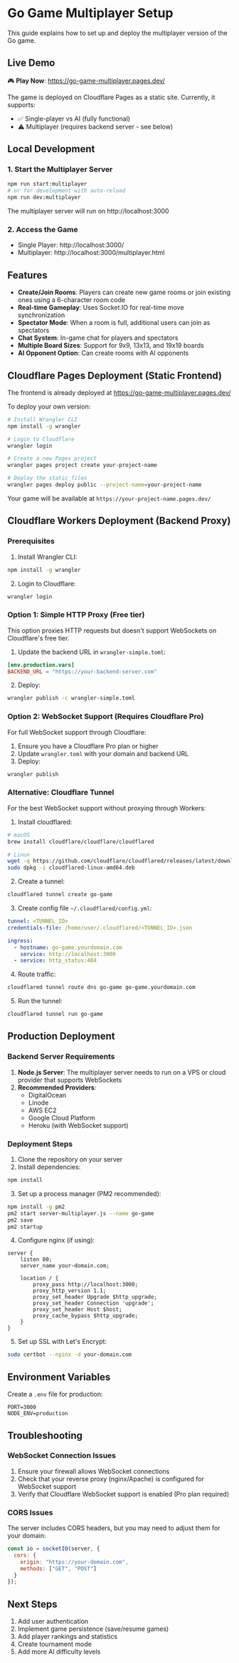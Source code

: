 # Go Game Multiplayer Setup

This guide explains how to set up and deploy the multiplayer version of the Go game.

## Live Demo

🎮 **Play Now**: https://go-game-multiplayer.pages.dev/

The game is deployed on Cloudflare Pages as a static site. Currently, it supports:
- ✅ Single-player vs AI (fully functional)
- ⚠️ Multiplayer (requires backend server - see below)

## Local Development

### 1. Start the Multiplayer Server

```bash
npm run start:multiplayer
# or for development with auto-reload
npm run dev:multiplayer
```

The multiplayer server will run on http://localhost:3000

### 2. Access the Game

- Single Player: http://localhost:3000/
- Multiplayer: http://localhost:3000/multiplayer.html

## Features

- **Create/Join Rooms**: Players can create new game rooms or join existing ones using a 6-character room code
- **Real-time Gameplay**: Uses Socket.IO for real-time move synchronization
- **Spectator Mode**: When a room is full, additional users can join as spectators
- **Chat System**: In-game chat for players and spectators
- **Multiple Board Sizes**: Support for 9x9, 13x13, and 19x19 boards
- **AI Opponent Option**: Can create rooms with AI opponents

## Cloudflare Pages Deployment (Static Frontend)

The frontend is already deployed at https://go-game-multiplayer.pages.dev/

To deploy your own version:

```bash
# Install Wrangler CLI
npm install -g wrangler

# Login to Cloudflare
wrangler login

# Create a new Pages project
wrangler pages project create your-project-name

# Deploy the static files
wrangler pages deploy public --project-name=your-project-name
```

Your game will be available at `https://your-project-name.pages.dev/`

## Cloudflare Workers Deployment (Backend Proxy)

### Prerequisites

1. Install Wrangler CLI:
```bash
npm install -g wrangler
```

2. Login to Cloudflare:
```bash
wrangler login
```

### Option 1: Simple HTTP Proxy (Free tier)

This option proxies HTTP requests but doesn't support WebSockets on Cloudflare's free tier.

1. Update the backend URL in `wrangler-simple.toml`:
```toml
[env.production.vars]
BACKEND_URL = "https://your-backend-server.com"
```

2. Deploy:
```bash
wrangler publish -c wrangler-simple.toml
```

### Option 2: WebSocket Support (Requires Cloudflare Pro)

For full WebSocket support through Cloudflare:

1. Ensure you have a Cloudflare Pro plan or higher
2. Update `wrangler.toml` with your domain and backend URL
3. Deploy:
```bash
wrangler publish
```

### Alternative: Cloudflare Tunnel

For the best WebSocket support without proxying through Workers:

1. Install cloudflared:
```bash
# macOS
brew install cloudflare/cloudflare/cloudflared

# Linux
wget -q https://github.com/cloudflare/cloudflared/releases/latest/download/cloudflared-linux-amd64.deb
sudo dpkg -i cloudflared-linux-amd64.deb
```

2. Create a tunnel:
```bash
cloudflared tunnel create go-game
```

3. Create config file `~/.cloudflared/config.yml`:
```yaml
tunnel: <TUNNEL_ID>
credentials-file: /home/user/.cloudflared/<TUNNEL_ID>.json

ingress:
  - hostname: go-game.yourdomain.com
    service: http://localhost:3000
  - service: http_status:404
```

4. Route traffic:
```bash
cloudflared tunnel route dns go-game go-game.yourdomain.com
```

5. Run the tunnel:
```bash
cloudflared tunnel run go-game
```

## Production Deployment

### Backend Server Requirements

1. **Node.js Server**: The multiplayer server needs to run on a VPS or cloud provider that supports WebSockets
2. **Recommended Providers**:
   - DigitalOcean
   - Linode
   - AWS EC2
   - Google Cloud Platform
   - Heroku (with WebSocket support)

### Deployment Steps

1. Clone the repository on your server
2. Install dependencies:
```bash
npm install
```

3. Set up a process manager (PM2 recommended):
```bash
npm install -g pm2
pm2 start server-multiplayer.js --name go-game
pm2 save
pm2 startup
```

4. Configure nginx (if using):
```nginx
server {
    listen 80;
    server_name your-domain.com;

    location / {
        proxy_pass http://localhost:3000;
        proxy_http_version 1.1;
        proxy_set_header Upgrade $http_upgrade;
        proxy_set_header Connection 'upgrade';
        proxy_set_header Host $host;
        proxy_cache_bypass $http_upgrade;
    }
}
```

5. Set up SSL with Let's Encrypt:
```bash
sudo certbot --nginx -d your-domain.com
```

## Environment Variables

Create a `.env` file for production:

```env
PORT=3000
NODE_ENV=production
```

## Troubleshooting

### WebSocket Connection Issues

1. Ensure your firewall allows WebSocket connections
2. Check that your reverse proxy (nginx/Apache) is configured for WebSocket support
3. Verify that Cloudflare WebSocket support is enabled (Pro plan required)

### CORS Issues

The server includes CORS headers, but you may need to adjust them for your domain:

```javascript
const io = socketIO(server, {
  cors: {
    origin: "https://your-domain.com",
    methods: ["GET", "POST"]
  }
});
```

## Next Steps

1. Add user authentication
2. Implement game persistence (save/resume games)
3. Add player rankings and statistics
4. Create tournament mode
5. Add more AI difficulty levels